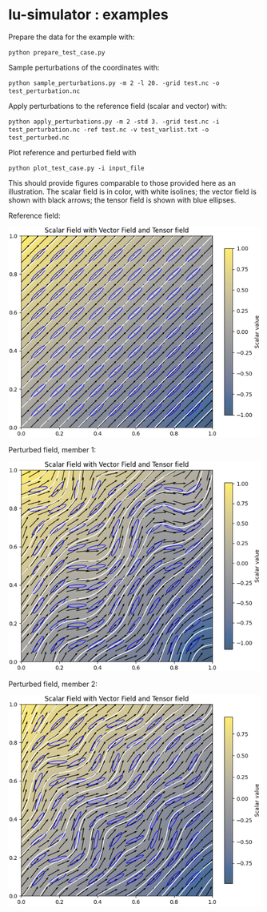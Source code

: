 # lu-simulator : examples


Prepare the data for the example with:

```
python prepare_test_case.py
```


Sample perturbations of the coordinates with:

```
python sample_perturbations.py -m 2 -l 20. -grid test.nc -o test_perturbation.nc
```


Apply perturbations to the reference field (scalar and vector) with:

```
python apply_perturbations.py -m 2 -std 3. -grid test.nc -i test_perturbation.nc -ref test.nc -v test_varlist.txt -o test_perturbed.nc
```


Plot reference and perturbed field with

```
python plot_test_case.py -i input_file
```

This should provide figures comparable to those provided here as an illustration.
The scalar field is in color, with white isolines;
the vector field is shown with black arrows;
the tensor field is shown with blue ellipses.

Reference field:

![plot](test.nc.png)

Perturbed field, member 1:

![plot](001test_perturbed.nc.png)

Perturbed field, member 2:

![plot](002test_perturbed.nc.png)
